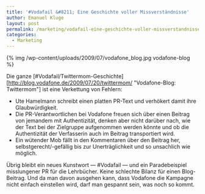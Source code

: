 ```yaml
---
title: '#Vodafail &#8211; Eine Geschichte voller Missverständnisse'
author: Emanuel Kluge
layout: post
permalink: /marketing/vodafail-eine-geschichte-voller-missverstandnisse/
categories:
  - Marketing
---
```


{% img /wp-content/uploads/2009/07/vodafone_blog.jpg vodafone-blog %}

Die ganze [#Vodafail/Twittermom-Geschichte][http://blog.vodafone.de/2009/07/20/twittermom/ "Vodafone-Blog: Twittermom"] ist eine Verkettung von Fehlern:

  * Ute Hamelmann schreibt einen platten PR-Text und verhökert damit ihre Glaubwürdigkeit.
  * Die PR-Verantwortlichen bei Vodafone freuen sich über einen Beitrag von jemandem mit Authentizität, denken aber nicht darüber nach, wie der Text bei der Zielgruppe aufgenommen werden könnte und ob die Authentizität der Verfasserin auch im Beitrag transportiert wird.
  * Ein wütender Mob fällt in den Kommentaren über den Beitrag her, selbstgerecht/-gefällig bis zur Unerträglichkeit und so unsachlich wie möglich.

Übrig bleibt ein neues Kunstwort &mdash; #Vodafail &mdash; und ein Paradebeispiel misslungener PR für die Lehrbücher. Keine schlechte Bilanz für einen Blog-Beitrag. Und da man davon ausgehen kann, dass Vodafone die Kampagne nicht einfach einstellen wird, darf man gespannt sein, was noch so kommt.
